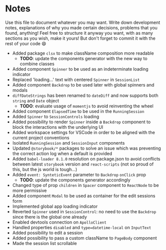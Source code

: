 # Notes

Use this file to document whatever you may want.
Write down development notes, explanations of why you made certain decisions, problems that you found, anything!
Feel free to structure it anyway you want, with as many sections as you wish, make it yours!
But don't forget to commit it with the rest of your code 😄

- Added package `clsx` to make className composition more readable
  - **TODO**: update the components generator with the new way to combine classes
- Added component `Spinner` to be used as an indeterminate loading indicator
- Replaced 'loading...' text with centered `Spinner` in `SessionList`
- Added component `Backdrop` to be used later with global spinners and modals
- `diffDateStrings` has been renamed to `dateDiff` and now supports both `string` and `Date` object
  - **TODO**: evaluate usage of `momentjs` to avoid reinventing the wheel
- Added component `ElapsedTime` to be used in the `RunningSession`
- Added `Spinner` to `SessionControls` loading
- Added possibility to render `Spinner` inside a `Backdrop` component to block the interactions with the underlying UI
- Added workspace settings for VSCode in order to be aligned with the current project conventions
- Isolated `RunningSession` and `SessionInput` components
- Updated `@storybook/*` packages to solve an issue which was preventing the correct action log when a default is provided
- Added `babel-loader 8.1.0` resolution on package.json to avoid conflicts between latest `storybook` version and `react-scripts` (not so proud of this, but the js world is tough...)
- Added `event: SynteticEvent` parameter to `Backdrop` `onClick` prop
  - **TODO**: update the components generator accordingly
- Changed type of prop `children` in `Spacer` component to `ReactNode` to be more permissive
- Added component `Modal` to be used as container for the edit sessions form
- Implemented global app loading indicator
- Reverted `Spinner` used in `SessionControl`: no need to use the `Backdrop` since there is the global one already
- Enabled devtools connection on `ApolloClient`
- Handled properties `disabled` and `type=datetime-local` on `InputText`
- Added possibility to edit a session
- Added possibility to pass a custom className to `PageBody` component
- Made the session list scrollable

